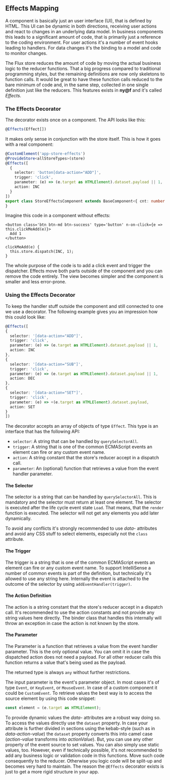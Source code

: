 ## Effects Mapping

A component is basically just an user interface (UI), that is defined by HTML. This UI can be dynamic in both directions, receiving user actions and react to changes in an underlying data model. In business components this leads to a significant amount of code, that is primarily just a reference to the coding environment. For user actions it's a number of event hooks leading to handlers. For data changes it's the binding to a model and code to monitor changes.

The Flux store reduces the amount of code by moving the actual business logic to the reducer functions. That a big progress compared to traditional programming styles, but the remaining definitions are now only skeletons to function calls. It would be great to have these function calls reduced to the bare minimum of code and, in the same step, collected in one single definition just like the reducers. This features exists in **ny@f** and it's called *Effects*.

### The Effects Decorator

The decorator exists once on a component. The API looks like this:

~~~ts
@Effects(Effect[])
~~~

It makes only sense in conjunction with the store itself. This is how it goes with a real component:

~~~ts
@CustomElement('app-store-effects')
@ProvideStore<allStoreTypes>(store)
@Effects([
  {
    selector: 'button[data-action="ADD"]',
    trigger: 'click',
    parameter: (e) => (e.target as HTMLElement).dataset.payload || 1,
    action: INC
  }
])
export class StoreEffectsComponent extends BaseComponent<{ cnt: number }> implements IStore<allStoreTypes> {
}
~~~

Imagine this code in a component without effects:

~~~tsx
<button class='btn btn-md btn-success' type='button' n-on-click={e => this.clickMeAdd(e)}>
  Add 1
</button>

clickMeAdd(e) {
  this.store.dispatch(INC, 1);
}
~~~

The whole purpose of the code is to add a click event and trigger the dispatcher. Effects move both parts outside of the component and you can remove the code entirely. The view becomes simpler and the component is smaller and less error-prone.

### Using the Effects Decorator

To keep the handler stuff outside the component and still connected to one we use a decorator. The following example gives you an impression how this could look like:

~~~ts
@Effects([
{
  selector: '[data-action="ADD"]',
  trigger: 'click',
  parameter: (e) => (e.target as HTMLElement).dataset.payload || 1,
  action: INC
},
{
  selector: '[data-action="SUB"]',
  trigger: 'click',
  parameter: (e) => (e.target as HTMLElement).dataset.payload || 1,
  action: DEC
},
{
  selector: '[data-action="SET"]',
  trigger: 'click',
  parameter: (e) => +(e.target as HTMLElement).dataset.payload,
  action: SET
}
])
~~~

The decorator accepts an array of objects of type `Effect`. This type is an interface that has the following API:

* `selector`: A string that can be handled by `querySelectorAll`.
* `trigger`: A string that is one of the common ECMAScript events an element can fire or any custom event name.
* `action`: A string constant that the store's reducer accept in a dispatch call.
* `parameter`: An (optional) function that retrieves a value from the event handler parameter.

#### The Selector

The selector is a string that can be handled by `querySelectorAll`. This is mandatory and the selector must return at least one element. The selector is executed after the life cycle event state `Load`. That means, that the `render` function is executed. The selector will not get any elements you add later dynamically.

To avoid any conflicts it's strongly recommended to use *data-* attributes and avoid any CSS stuff to select elements, especially not the `class` attribute.

#### The Trigger

The trigger is a string that is one of the common ECMAScript events an element can fire or any custom event name. To support IntelliSense a number of common events is part of the definition, but technically it's allowed to use any string here. Internally the event is attached to the outcome of the selector by using `addEventHandler(trigger)`.

#### The Action Definition

The action is a string constant that the store's reducer accept in a dispatch call. It's recommended to use the action constants and not provide any string values here directly. The binder class that handles this internally will throw an exception in case the action is not known by the store.

#### The Parameter

The Parameter is a function that retrieves a value from the event handler parameter. This is the only optional value. You can omit it in case the dispatched action does not need a payload. For all other reducer calls this function returns a value that's being used as the payload.

The returned type is always `any` without further restrictions.

The input parameter is the event's parameter object. In most cases it's of type `Event`, or `KeyEvent`, or `MouseEvent`. In case of a custom component it could be `CustomEvent`. To retrieve values the best way is to access the source element by using this code snippet:

~~~ts
const element = (e.target as HTMLElement);
~~~

To provide dynamic values the *data-* attributes are a robust way doing so. To access the values directly use the `dataset` property. In case your attribute is further divided in sections using the kebab-style (such as in *data-action-value*) the `dataset` property converts this into camel case (*action-value* transforms into *actionValue*). But, you can use any other property of the event source to set values. You can also simply use static values, too. However, even if technically possible, it's not recommended to add any business logic or validation code in this functions. Move such code consequently to the reducer. Otherwise you logic code will be split-up and becomes very hard to maintain. The reason the `@Effects` decorator exists is just to get a more rigid structure in your app.




